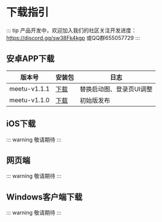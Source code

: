# 下载指引

::: tip
产品开发中，欢迎加入我们的社区关注开发进度：https://discord.gg/sw38Fk4kgp 或QQ群655057729
:::
 
## 安卓APP下载 <Badge type="warning" text="beta" />

| 版本号       | 安装包                                                 | 日志                     |
| ------------ | ------------------------------------------------------ | ------------------------ |
| meetu-v1.1.1 | [下载](https://img.aoau.top/download/meetu-v1.1.1.apk) | 替换启动图、登录页UI调整 |
| meetu-v1.1.0 | [下载](https://img.aoau.top/download/meetu-v1.1.0.apk) | 初始版发布               |

## iOS下载

::: warning
敬请期待
:::

## 网页端

::: warning
敬请期待
:::

## Windows客户端下载

::: warning
敬请期待
:::
